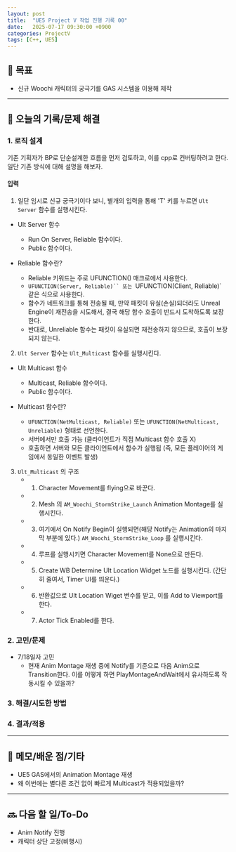 ```yaml
---
layout: post
title:  "UE5 Project V 작업 진행 기록 00"
date:   2025-07-17 09:30:00 +0900
categories: ProjectV
tags: [C++, UE5]
---
```


## 📌 목표

- 신규 Woochi 캐릭터의 궁극기를 GAS 시스템을 이용해 제작

---

## 🚩 오늘의 기록/문제 해결

### 1. 로직 설계

기존 기획자가 BP로 단순설계한 흐름을 먼저 검토하고, 이를 cpp로 컨버팅하려고 한다.
일단 기존 방식에 대해 설명을 해보자.

#### 입력

1. 일단 임시로 신규 궁극기이다 보니, 별개의 입력을 통해 'T' 키를 누르면 `Ult Server` 함수를 실행시킨다.

- Ult Server 함수
    - Run On Server, Reliable 함수이다.
    - Public 함수이다.

- Reliable 함수란?
    - Reliable 키워드는 주로 UFUNCTION() 매크로에서 사용한다.
    - `UFUNCTION(Server, Reliable)`` 또는 `UFUNCTION(Client, Reliable)` 같은 식으로 사용한다.
    - 함수가 네트워크를 통해 전송될 때, 만약 패킷이 유실(손실)되더라도 Unreal Engine이 재전송을 시도해서, 결국 해당 함수 호출이 반드시 도착하도록 보장한다.
    - 반대로, Unreliable 함수는 패킷이 유실되면 재전송하지 않으므로, 호출이 보장되지 않는다.

2. `Ult Server` 함수는 `Ult_Multicast` 함수를 실행시킨다.

- Ult Multicast 함수
    - Multicast, Reliable 함수이다.
    - Public 함수이다.

- Multicast 함수란?
    - `UFUNCTION(NetMulticast, Reliable)` 또는 `UFUNCTION(NetMulticast, Unreliable)` 형태로 선언한다.
    - 서버에서만 호출 가능 (클라이언트가 직접 Multicast 함수 호출 X)
    - 호출하면 서버와 모든 클라이언트에서 함수가 실행됨 (즉, 모든 플레이어의 게임에서 동일한 이벤트 발생)

3. `Ult_Multicast` 의 구조
    - 1. Character Movement를 flying으로 바꾼다.
    - 2. Mesh 의 `AM_Woochi_StormStrike_Launch` Animation Montage를 실행시킨다.
    - 3. 여기에서 On Notify Begin이 실행되면(해당 Notify는 Animation의 마지막 부분에 있다.) `AM_Woochi_StormStrike_Loop` 를 실행시킨다.
    - 4. 루프를 실행시키면 Character Movement를 None으로 만든다.
    - 5. Create WB Determine Ult Location Widget 노드를 실행시킨다. (간단히 줄여서, Timer UI를 띄운다.)
    - 6. 반환값으로 Ult Location Wiget 변수를 받고, 이를 Add to Viewport를 한다.
    - 7. Actor Tick Enabled를 한다. 




### 2. 고민/문제  
- 7/18일자 고민
    - 현재 Anim Montage 재생 중에 Notify를 기준으로 다음 Anim으로 Transition한다. 이를 어떻게 하면 PlayMontageAndWait에서 유사하도록 작동시킬 수 있을까?

### 3. 해결/시도한 방법  


### 4. 결과/적용  

---

## 💬 메모/배운 점/기타

- UE5 GAS에서의 Animation Montage 재생
- 왜 이번에는 별다른 조건 없이 빠르게 Multicast가 적용되었을까?

---

## 🔜 다음 할 일/To-Do

- Anim Notify 진행
- 캐릭터 상단 고정(비행시)

